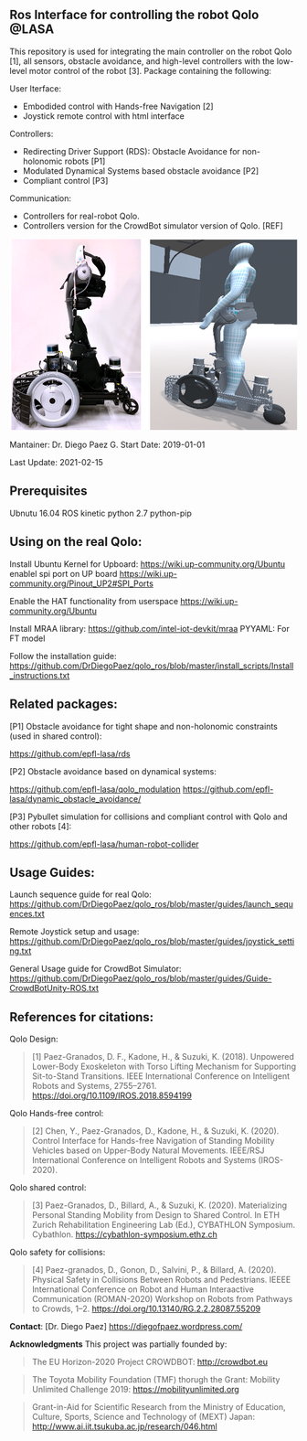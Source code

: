 ## Ros Interface for controlling the robot Qolo @LASA
This repository is used for integrating the main controller on the robot Qolo [1], all sensors, obstacle avoidance, and high-level controllers with the low-level motor control of the robot [3].
Package containing the following:

User Iterface:
  * Embodided control with Hands-free Navigation [2] 
  * Joystick remote control with html interface
  
Controllers:
  * Redirecting Driver Support (RDS): Obstacle Avoidance for non-holonomic robots [P1]
  * Modulated Dynamical Systems based obstacle avoidance [P2]
  * Compliant control [P3]
  
Communication: 
  * Controllers for real-robot Qolo.
  * Controllers version for the CrowdBot simulator version of Qolo. [REF]
  
![Alt text](/visualisation/qolo_images/qolo_sim.png?raw=true "Qolo version @LASA-EPFL and CrowdBot Simulator version.")

Mantainer: Dr. Diego Paez G.
Start Date: 2019-01-01

Last Update: 2021-02-15

## Prerequisites

Ubnutu 16.04
ROS kinetic
python 2.7
python-pip

## Using on the real Qolo:
Install Ubuntu Kernel for Upboard: https://wiki.up-community.org/Ubuntu
enablel spi port on UP board
	https://wiki.up-community.org/Pinout_UP2#SPI_Ports

Enable the HAT functionality from userspace
	https://wiki.up-community.org/Ubuntu

Install MRAA library: https://github.com/intel-iot-devkit/mraa
PYYAML: For FT model

Follow the installation guide: 
https://github.com/DrDiegoPaez/qolo_ros/blob/master/install_scripts/Install_instructions.txt

## Related packages:

[P1] Obstacle avoidance for tight shape and non-holonomic constraints (used in shared control):

https://github.com/epfl-lasa/rds

[P2] Obstacle avoidance based on dynamical systems:

https://github.com/epfl-lasa/qolo_modulation
https://github.com/epfl-lasa/dynamic_obstacle_avoidance/

[P3] Pybullet simulation for collisions and compliant control with Qolo and other robots [4]:

https://github.com/epfl-lasa/human-robot-collider

## Usage Guides:

Launch sequence guide for real Qolo:
https://github.com/DrDiegoPaez/qolo_ros/blob/master/guides/launch_sequences.txt

Remote Joystick setup and usage:
https://github.com/DrDiegoPaez/qolo_ros/blob/master/guides/joystick_setting.txt

General Usage guide for CrowdBot Simulator:
https://github.com/DrDiegoPaez/qolo_ros/blob/master/guides/Guide-CrowdBotUnity-ROS.txt


## References for citations:
Qolo Design:

> [1] Paez-Granados, D. F., Kadone, H., & Suzuki, K. (2018). Unpowered Lower-Body Exoskeleton with Torso Lifting Mechanism for Supporting Sit-to-Stand Transitions. IEEE International Conference on Intelligent Robots and Systems, 2755–2761. https://doi.org/10.1109/IROS.2018.8594199

Qolo Hands-free control:

> [2] Chen, Y., Paez-Granados, D., Kadone, H., & Suzuki, K. (2020). Control Interface for Hands-free Navigation of Standing Mobility Vehicles based on Upper-Body Natural Movements. IEEE/RSJ International Conference on Intelligent Robots and Systems (IROS-2020).

Qolo shared control:

> [3] Paez-Granados, D., Billard, A., & Suzuki, K. (2020). Materializing Personal Standing Mobility from Design to Shared Control. In ETH Zurich Rehabilitation Engineering Lab (Ed.), CYBATHLON Symposium. Cybathlon. https://cybathlon-symposium.ethz.ch

Qolo safety for collisions:

> [4] Paez-granados, D., Gonon, D., Salvini, P., & Billard, A. (2020). Physical Safety in Collisions Between Robots and Pedestrians. IEEEE International Conference on Robot and Human Interaactive Communication (ROMAN-2020) Workshop on Robots from Pathways to Crowds, 1–2. https://doi.org/10.13140/RG.2.2.28087.55209

**Contact**: 
[Dr. Diego Paez]
https://diegofpaez.wordpress.com/

**Acknowledgments**
This project was partially founded by:
> The EU Horizon-2020 Project CROWDBOT: http://crowdbot.eu

> The Toyota Mobility Foundation (TMF) thorugh the Grant: Mobility Unlimited Challenge 2019: https://mobilityunlimited.org

> Grant-in-Aid for Scientific Research from the Ministry of Education, Culture, Sports, Science and Technology of (MEXT) Japan: http://www.ai.iit.tsukuba.ac.jp/research/046.html
